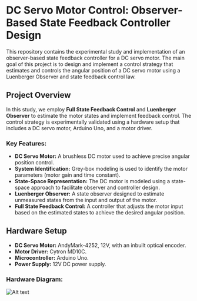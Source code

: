 # DC Servo Motor Control: Observer-Based State Feedback Controller Design
This repository contains the experimental study and implementation of an observer-based state feedback controller for a DC servo motor. The main goal of this project is to design and implement a control strategy that estimates and controls the angular position of a DC servo motor using a Luenberger Observer and state feedback control law.

## Project Overview
In this study, we employ **Full State Feedback Control** and **Luenberger Observer** to estimate the motor states and implement feedback control. The control strategy is experimentally validated using a hardware setup that includes a DC servo motor, Arduino Uno, and a motor driver.

### Key Features:
*   **DC Servo Motor:** A brushless DC motor used to achieve precise angular position control.
*   **System Identification:** Grey-box modeling is used to identify the motor parameters (motor gain and time constant).
*   **State-Space Representation:** The DC motor is modeled using a state-space approach to facilitate observer and controller design.
*   **Luenberger Observer:** A state observer designed to estimate unmeasured states from the input and output of the motor.
*   **Full State Feedback Control:** A controller that adjusts the motor input based on the estimated states to achieve the desired angular position.

## Hardware Setup
*   **DC Servo Motor:** AndyMark-4252, 12V, with an inbuilt optical encoder.
*   **Motor Driver:** Cytron MD10C.
*   **Microcontroller:** Arduino Uno.
*   **Power Supply:** 12V DC power supply.

### Hardware Diagram:
![Alt text]("C:\Users\RUPAPRIYA\OneDrive\Pictures\Screenshots\schematic.png"?raw=true "DC servo motor equivalent circuit diagrame")